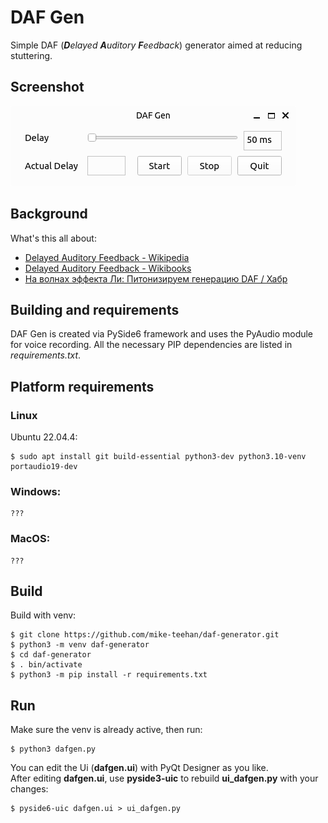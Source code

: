 # DAF Gen
Simple DAF (***D**elayed **A**uditory **F**eedback*) generator aimed at reducing stuttering.

## Screenshot
![Screenshot](screenshot.png?raw=true)

## Background
What's this all about:
  * [Delayed Auditory Feedback - Wikipedia](https://en.wikipedia.org/wiki/Delayed_Auditory_Feedback)
  * [Delayed Auditory Feedback - Wikibooks](https://en.wikibooks.org/wiki/Speech-Language_Pathology/Stuttering/Delayed_Auditory_Feedback)
  * [На волнах эффекта Ли: Питонизируем генерацию DAF / Хабр](https://habr.com/post/347580/)

## Building and requirements
DAF Gen is created via PySide6 framework and uses the PyAudio module for voice recording. All the necessary PIP dependencies are listed in *requirements.txt*.

## Platform requirements
### Linux
Ubuntu 22.04.4:
```
$ sudo apt install git build-essential python3-dev python3.10-venv portaudio19-dev
```

### Windows:
```
???
```

### MacOS:
```
???
```

## Build
Build with venv:
```
$ git clone https://github.com/mike-teehan/daf-generator.git
$ python3 -m venv daf-generator
$ cd daf-generator
$ . bin/activate
$ python3 -m pip install -r requirements.txt
```

## Run
Make sure the venv is already active, then run:
```
$ python3 dafgen.py
```

You can edit the Ui (**dafgen.ui**) with PyQt Designer as you like.  
After editing **dafgen.ui**, use **pyside3-uic** to rebuild **ui_dafgen.py** with your changes:
```
$ pyside6-uic dafgen.ui > ui_dafgen.py
```
